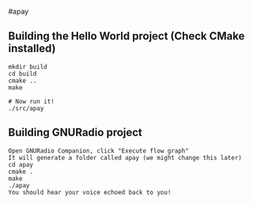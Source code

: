 #apay



## Building the Hello World project (Check CMake installed)

    mkdir build
    cd build
    cmake ..
    make
    
    # Now run it!
    ./src/apay

## Building GNURadio project

    Open GNURadio Companion, click "Execute flow graph"
    It will generate a folder called apay (we might change this later)
    cd apay
    cmake .
    make
    ./apay
    You should hear your voice echoed back to you!
